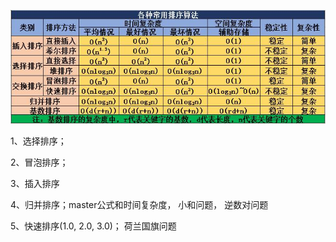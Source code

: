 ![img](../typoraDocs/typora-user-images/20170406122131723.png)



1、选择排序；

2、冒泡排序；



3、插入排序



4、归并排序；master公式和时间复杂度， 小和问题， 逆数对问题



5、快速排序(1.0, 2.0, 3.0)； 荷兰国旗问题

